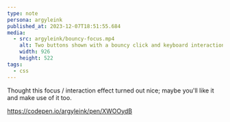```yaml
---
type: note
persona: argyleink
published_at: 2023-12-07T18:51:55.684
media:
  - src: argyleink/bouncy-focus.mp4
    alt: Two buttons shown with a bouncy click and keyboard interaction
    width: 926
    height: 522
tags: 
  - css
---
```


Thought this focus / interaction effect turned out nice; maybe you'll like it and make use of it too.

https://codepen.io/argyleink/pen/XWOOydB